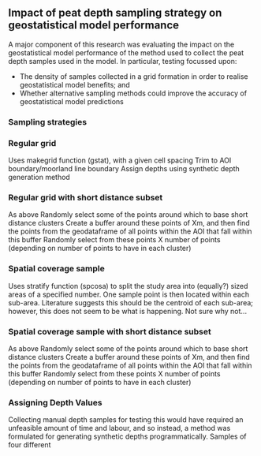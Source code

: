 ## Impact of peat depth sampling strategy on geostatistical model performance
A major component of this research was evaluating the impact on the geostatistical model performance of the method used to collect the peat depth samples used in the model. 
In particular, testing focussed upon:
* The density of samples collected in a grid formation in order to realise geostatistical model benefits; and
* Whether alternative sampling methods could improve the accuracy of geostatistical model predictions

### Sampling strategies

### Regular grid
Uses makegrid function (gstat), with a given cell spacing
Trim to AOI boundary/moorland line boundary
Assign depths using synthetic depth generation method

### Regular grid with short distance subset
As above
Randomly select some of the points around which to base short distance clusters
Create a buffer around these points of Xm, and then find the points from the geodataframe of all points within the AOI that fall within this buffer
Randomly select from these points X number of points (depending on number of points to have in each cluster)

### Spatial coverage sample
Uses stratify function (spcosa) to split the study area into (equally?) sized areas of a specified number.
One sample point is then located within each sub-area. Literature suggests this should be the centroid of each sub-area; however, this does not seem to be what is happening. Not sure why not...

### Spatial coverage sample with short distance subset
As above
Randomly select some of the points around which to base short distance clusters
Create a buffer around these points of Xm, and then find the points from the geodataframe of all points within the AOI that fall within this buffer
Randomly select from these points X number of points (depending on number of points to have in each cluster)

### Assigning Depth Values
Collecting manual depth samples for testing this would have required an unfeasible amount of time and labour, and so instead, a method was formulated for generating synthetic depths programmatically. Samples of four different 
